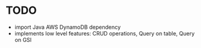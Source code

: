 # TODO

- import Java AWS DynamoDB dependency
- implements low level features: CRUD operations, Query on table, Query on GSI
